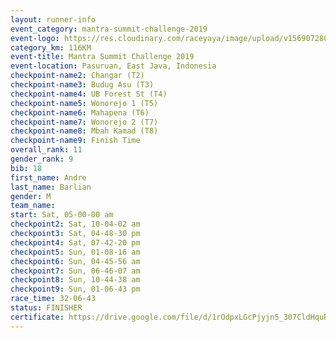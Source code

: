 ```yaml
---
layout: runner-info 
event_category: mantra-summit-challenge-2019 
event-logo: https://res.cloudinary.com/raceyaya/image/upload/v1569072809/logo/mantra-image_segrbx.jpg
category_km: 116KM 
event-title: Mantra Summit Challenge 2019 
event-location: Pasuruan, East Java, Indonesia 
checkpoint-name2: Changar (T2) 
checkpoint-name3: Budug Asu (T3) 
checkpoint-name4: UB Forest St (T4) 
checkpoint-name5: Wonorejo 1 (T5) 
checkpoint-name6: Mahapena (T6) 
checkpoint-name7: Wonorejo 2 (T7) 
checkpoint-name8: Mbah Kamad (T8) 
checkpoint-name9: Finish Time
overall_rank: 11
gender_rank: 9
bib: 18
first_name: Andre
last_name: Barlian
gender: M
team_name: 
start: Sat, 05-00-00 am
checkpoint2: Sat, 10-04-02 am
checkpoint3: Sat, 04-48-30 pm
checkpoint4: Sat, 07-42-20 pm
checkpoint5: Sun, 01-08-16 am
checkpoint6: Sun, 04-45-56 am
checkpoint7: Sun, 06-46-07 am
checkpoint8: Sun, 10-44-38 am
checkpoint9: Sun, 01-06-43 pm
race_time: 32-06-43
status: FINISHER
certificate: https://drive.google.com/file/d/1rOdpxLGcPjyjn5_307CldHquRiNmsMSp/view?usp=sharing
---
```

